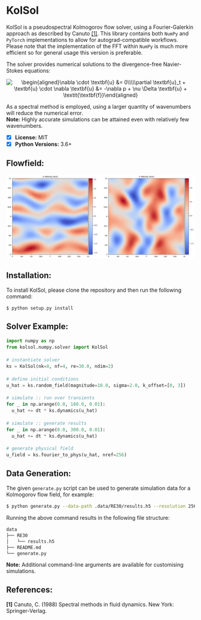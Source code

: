 # KolSol

KolSol is a pseudospectral Kolmogorov flow solver, using a Fourier-Galerkin approach as described by Canuto [[1]](#R1). This library contains both `NumPy` and `PyTorch` implementations to allow for autograd-compatible workflows. Please note that the implementation of the FFT within `NumPy` is much more efficient so for general usage this version is preferable.

The solver provides numerical solutions to the divergence-free Navier-Stokes equations:

<p align='center'>
<img src="https://latex.codecogs.com/png.image?\dpi{110}&space;\begin{aligned}\nabla&space;\cdot&space;\textbf{u}&space;&=&space;0\\\\\partial&space;\textbf{u}_t&space;&plus;&space;\textbf{u}&space;\cdot&space;\nabla&space;\textbf{u}&space;&=&space;-\nabla&space;p&space;&plus;&space;\nu&space;\Delta&space;\textbf{u}&space;&plus;&space;\textit{\textbf{f}}\end{aligned}&space;" title="\begin{aligned}\nabla \cdot \textbf{u} &= 0\\\\\partial \textbf{u}_t + \textbf{u} \cdot \nabla \textbf{u} &= -\nabla p + \nu \Delta \textbf{u} + \textit{\textbf{f}}\end{aligned} " />
</p>

As a spectral method is employed, using a larger quantity of wavenumbers will reduce the numerical error.
<br>**Note:** Highly accurate simulations can be attained even with relatively few wavenumbers.

- [x] **License:** MIT
- [x] **Python Versions:** 3.6+

## **Flowfield:**
<p align='center'>
<img src="media/flowfield.png"/>
</p>

## **Installation:**
To install KolSol, please clone the repository and then run the following command:

```shell
$ python setup.py install
```

## **Solver Example:**

```python
import numpy as np
from kolsol.numpy.solver import KolSol

# instantiate solver
ks = KolSol(nk=8, nf=4, re=30.0, ndim=2)

# define initial conditions
u_hat = ks.random_field(magnitude=10.0, sigma=2.0, k_offset=[0, 3])

# simulate :: run over transients
for _ in np.arange(0.0, 180.0, 0.01):
  u_hat += dt * ks.dynamics(u_hat)

# simulate :: generate results
for _ in np.arange(0.0, 300.0, 0.01):
  u_hat += dt * ks.dynamics(u_hat)

# generate physical field
u_field = ks.fourier_to_phys(u_hat, nref=256)
```

## **Data Generation:**

The given `generate.py` script can be used to generate simulation data for a Kolmogorov flow field, for example:

```bash
$ python generate.py --data-path .data/RE30/results.h5 --resolution 256 --re 30.0 --time-simulation 60.0
```

Running the above command results in the following file structure:

```
data
├── RE30
│   └── results.h5
├── README.md
└── generate.py
```

**Note:** Additional command-line arguments are available for customising simulations.

## **References:**
<a id="R1">**[1]**</a> Canuto, C. (1988) Spectral methods in fluid dynamics. New York: Springer-Verlag.


